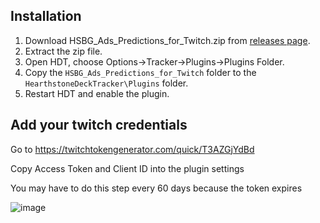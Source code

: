 ## Installation

1. Download HSBG_Ads_Predictions_for_Twitch.zip from [releases page](https://github.com/HS-Tools/hsbg-stream-automation/releases).
2. Extract the zip file.
3. Open HDT, choose Options->Tracker->Plugins->Plugins Folder.
4. Copy the `HSBG_Ads_Predictions_for_Twitch` folder to the `HearthstoneDeckTracker\Plugins` folder.
5. Restart HDT and enable the plugin.

## Add your twitch credentials
Go to https://twitchtokengenerator.com/quick/T3AZGjYdBd

Copy Access Token and Client ID into the plugin settings

You may have to do this step every 60 days because the token expires

![image](https://i.imgur.com/oPgEdOH.png)
